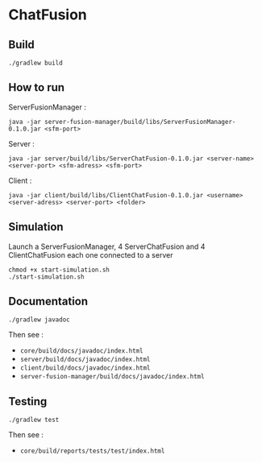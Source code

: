 # ChatFusion

## Build
```
./gradlew build
```

## How to run
ServerFusionManager :
```
java -jar server-fusion-manager/build/libs/ServerFusionManager-0.1.0.jar <sfm-port>
```

Server :
```
java -jar server/build/libs/ServerChatFusion-0.1.0.jar <server-name> <server-port> <sfm-adress> <sfm-port>
```

Client :
```
java -jar client/build/libs/ClientChatFusion-0.1.0.jar <username> <server-adress> <server-port> <folder>
```

## Simulation
Launch a ServerFusionManager, 4 ServerChatFusion and 4 ClientChatFusion each one connected to a server
```
chmod +x start-simulation.sh
./start-simulation.sh
```

## Documentation
```
./gradlew javadoc
```
Then see : 
 - `core/build/docs/javadoc/index.html`
 - `server/build/docs/javadoc/index.html`
 - `client/build/docs/javadoc/index.html`
 - `server-fusion-manager/build/docs/javadoc/index.html`

## Testing
```
./gradlew test
```
Then see :
 - `core/build/reports/tests/test/index.html`